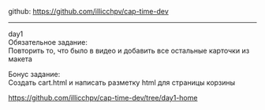 github: https://github.com/illicchpv/cap-time-dev

---
day1  
  Обязательное задание:  
  Повторить то, что было в видео и добавить все остальные карточки из макета

  Бонус задание:  
  Создать cart.html и написать разметку html для страницы корзины

https://github.com/illicchpv/cap-time-dev/tree/day1-home
